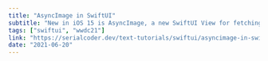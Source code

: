 ```yaml
---
title: "AsyncImage in SwiftUI"
subtitle: "New in iOS 15 is AsyncImage, a new SwiftUI View for fetching and displaying remote images from a URL. Here, Gabriel Theodoropoulos demonstrates how to use this new type, and highlights some of its pros and cons."
tags: ["swiftui", "wwdc21"]
link: "https://serialcoder.dev/text-tutorials/swiftui/asyncimage-in-swiftui/"
date: "2021-06-20"
---
```

